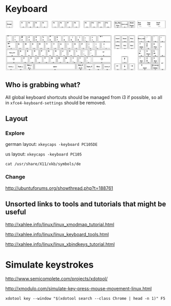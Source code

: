 # Keyboard

![generic 104](img/pc104-keycodes.png)

## Who is grabbing what?

All global keyboard shortcuts should be managed from i3 if possible, so all in `xfce4-keyboard-settings` should be removed. 

## Layout

### Explore

german layout: `xkeycaps -keyboard PC105DE`

us layout: `xkeycaps -keyboard PC105`

    cat /usr/share/X11/xkb/symbols/de

### Change

http://ubuntuforums.org/showthread.php?t=188761

## Unsorted links to tools and tutorials that might be useful

http://xahlee.info/linux/linux_xmodmap_tutorial.html

http://xahlee.info/linux/linux_keyboard_tools.html

http://xahlee.info/linux/linux_xbindkeys_tutorial.html

# Simulate keystrokes

http://www.semicomplete.com/projects/xdotool/

http://xmodulo.com/simulate-key-press-mouse-movement-linux.html

    xdotool key --window "$(xdotool search --class Chrome | head -n 1)" F5
